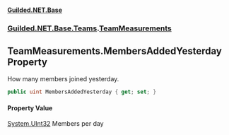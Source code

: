 #### [Guilded.NET.Base](Guilded_NET_Base.md 'Guilded.NET.Base')
### [Guilded.NET.Base.Teams](Guilded_NET_Base.md#Guilded_NET_Base_Teams 'Guilded.NET.Base.Teams').[TeamMeasurements](TeamMeasurements.md 'Guilded.NET.Base.Teams.TeamMeasurements')
## TeamMeasurements.MembersAddedYesterday Property
How many members joined yesterday.  
```csharp
public uint MembersAddedYesterday { get; set; }
```
#### Property Value
[System.UInt32](https://docs.microsoft.com/en-us/dotnet/api/System.UInt32 'System.UInt32')
Members per day
